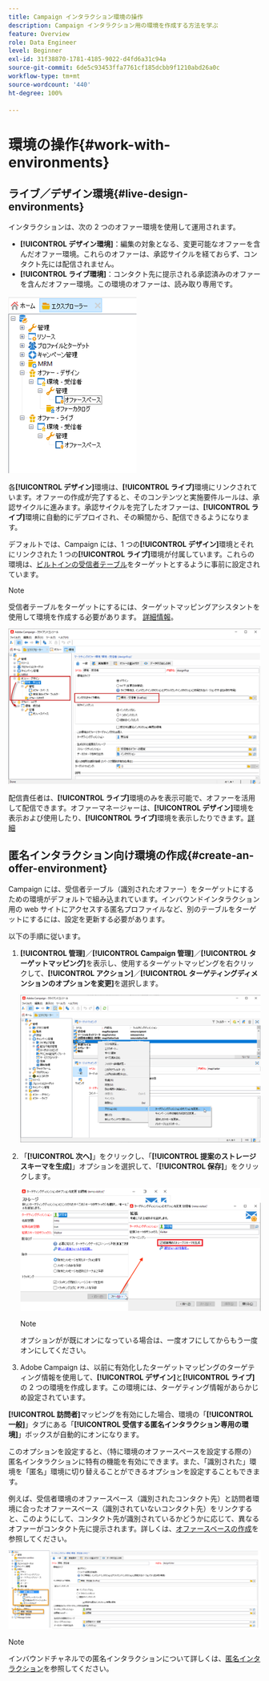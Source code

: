 ```yaml
---
title: Campaign インタラクション環境の操作
description: Campaign インタラクション用の環境を作成する方法を学ぶ
feature: Overview
role: Data Engineer
level: Beginner
exl-id: 31f38870-1781-4185-9022-d4fd6a31c94a
source-git-commit: 6de5c93453ffa7761cf185dcbb9f1210abd26a0c
workflow-type: tm+mt
source-wordcount: '440'
ht-degree: 100%

---
```


# 環境の操作{#work-with-environments}

## ライブ／デザイン環境{#live-design-environments}

インタラクションは、次の 2 つのオファー環境を使用して運用されます。

* **[!UICONTROL デザイン環境]**：編集の対象となる、変更可能なオファーを含んだオファー環境。これらのオファーは、承認サイクルを経ておらず、コンタクト先には配信されません。
* **[!UICONTROL ライブ環境]**：コンタクト先に提示される承認済みのオファーを含んだオファー環境。この環境のオファーは、読み取り専用です。

![](assets/offer_environments_overview_001.png)

各&#x200B;**[!UICONTROL デザイン]**&#x200B;環境は、**[!UICONTROL ライブ]**&#x200B;環境にリンクされています。オファーの作成が完了すると、そのコンテンツと実施要件ルールは、承認サイクルに進みます。承認サイクルを完了したオファーは、**[!UICONTROL ライブ]**&#x200B;環境に自動的にデプロイされ、その瞬間から、配信できるようになります。

デフォルトでは、Campaign には、1 つの&#x200B;**[!UICONTROL デザイン]**&#x200B;環境とそれにリンクされた 1 つの&#x200B;**[!UICONTROL ライブ]**&#x200B;環境が付属しています。これらの環境は、[ビルトインの受信者テーブル](../dev/datamodel.md#ootb-profiles)をターゲットとするように事前に設定されています。


>[!NOTE]
>
>受信者テーブルをターゲットにするには、ターゲットマッピングアシスタントを使用して環境を作成する必要があります。 [詳細情報](#creating-an-offer-environment)。

![](assets/offer_environments_overview_002.png)

配信責任者は、**[!UICONTROL ライブ]**&#x200B;環境のみを表示可能で、オファーを活用して配信できます。オファーマネージャーは、**[!UICONTROL デザイン]**&#x200B;環境を表示および使用したり、**[!UICONTROL ライブ]**&#x200B;環境を表示したりできます。[詳細](interaction-operators.md)

## 匿名インタラクション向け環境の作成{#create-an-offer-environment}

Campaign には、受信者テーブル（識別されたオファー）をターゲットにするための環境がデフォルトで組み込まれています。インバウンドインタラクション用の web サイトにアクセスする匿名プロファイルなど、別のテーブルをターゲットにするには、設定を更新する必要があります。

以下の手順に従います。

1. **[!UICONTROL 管理]**／**[!UICONTROL Campaign 管理]**／**[!UICONTROL ターゲットマッピング]**&#x200B;を表示し、使用するターゲットマッピングを右クリックして、**[!UICONTROL アクション]**／**[!UICONTROL ターゲティングディメンションのオプションを変更]**&#x200B;を選択します。

   ![](assets/offer_env_anonymous_001.png)

1. 「**[!UICONTROL 次へ]**」をクリックし、「**[!UICONTROL 提案のストレージスキーマを生成]**」オプションを選択して、「**[!UICONTROL 保存]**」をクリックします。

   ![](assets/offer_env_anonymous_002.png)

   >[!NOTE]
   >
   >オプションがが既にオンになっている場合は、一度オフにしてからもう一度オンにしてください。

1. Adobe Campaign は、以前に有効化したターゲットマッピングのターゲティング情報を使用して、**[!UICONTROL デザイン]**&#x200B;と&#x200B;**[!UICONTROL ライブ]**&#x200B;の 2 つの環境を作成します。この環境には、ターゲティング情報があらかじめ設定されています。

**[!UICONTROL 訪問者]**&#x200B;マッピングを有効にした場合、環境の「**[!UICONTROL 一般]**」タブにある「**[!UICONTROL 受信する匿名インタラクション専用の環境]**」ボックスが自動的にオンになります。

このオプションを設定すると、（特に環境のオファースペースを設定する際の）匿名インタラクションに特有の機能を有効にできます。また、「識別された」環境を「匿名」環境に切り替えることができるオプションを設定することもできます。

例えば、受信者環境のオファースペース（識別されたコンタクト先）と訪問者環境に合ったオファースペース（識別されていないコンタクト先）をリンクすると、このようにして、コンタクト先が識別されているかどうかに応じて、異なるオファーがコンタクト先に提示されます。詳しくは、[オファースペースの作成](interaction-offer-spaces.md)を参照してください。

![](assets/offer_env_anonymous_003.png)

>[!NOTE]
>
>インバウンドチャネルでの匿名インタラクションについて詳しくは、[匿名インタラクション](anonymous-interactions.md)を参照してください。
